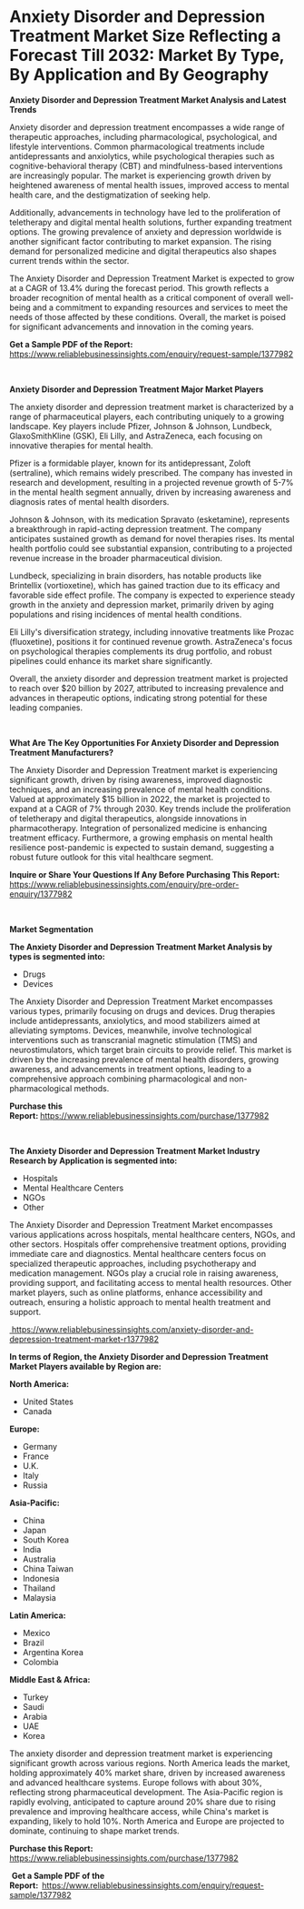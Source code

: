 <p><h1>Anxiety Disorder and Depression Treatment Market Size Reflecting a Forecast Till 2032: Market By Type, By Application and By Geography</h1></p><p><strong>Anxiety Disorder and Depression Treatment Market Analysis and Latest Trends</strong></p>
<p><p>Anxiety disorder and depression treatment encompasses a wide range of therapeutic approaches, including pharmacological, psychological, and lifestyle interventions. Common pharmacological treatments include antidepressants and anxiolytics, while psychological therapies such as cognitive-behavioral therapy (CBT) and mindfulness-based interventions are increasingly popular. The market is experiencing growth driven by heightened awareness of mental health issues, improved access to mental health care, and the destigmatization of seeking help. </p><p>Additionally, advancements in technology have led to the proliferation of teletherapy and digital mental health solutions, further expanding treatment options. The growing prevalence of anxiety and depression worldwide is another significant factor contributing to market expansion. The rising demand for personalized medicine and digital therapeutics also shapes current trends within the sector.</p><p>The Anxiety Disorder and Depression Treatment Market is expected to grow at a CAGR of 13.4% during the forecast period. This growth reflects a broader recognition of mental health as a critical component of overall well-being and a commitment to expanding resources and services to meet the needs of those affected by these conditions. Overall, the market is poised for significant advancements and innovation in the coming years.</p></p>
<p><strong>Get a Sample PDF of the Report:&nbsp;</strong> <a href="https://www.reliablebusinessinsights.com/enquiry/request-sample/1377982?utm_campaign=1847&utm_medium=2&utm_source=Github&utm_content=ia&utm_term=19042025&utm_id=anxiety-disorder-and-depression-treatment">https://www.reliablebusinessinsights.com/enquiry/request-sample/1377982</a></p>
<p>&nbsp;</p>
<p><strong>Anxiety Disorder and Depression Treatment Major Market Players</strong></p>
<p><p>The anxiety disorder and depression treatment market is characterized by a range of pharmaceutical players, each contributing uniquely to a growing landscape. Key players include Pfizer, Johnson & Johnson, Lundbeck, GlaxoSmithKline (GSK), Eli Lilly, and AstraZeneca, each focusing on innovative therapies for mental health.</p><p>Pfizer is a formidable player, known for its antidepressant, Zoloft (sertraline), which remains widely prescribed. The company has invested in research and development, resulting in a projected revenue growth of 5-7% in the mental health segment annually, driven by increasing awareness and diagnosis rates of mental health disorders.</p><p>Johnson & Johnson, with its medication Spravato (esketamine), represents a breakthrough in rapid-acting depression treatment. The company anticipates sustained growth as demand for novel therapies rises. Its mental health portfolio could see substantial expansion, contributing to a projected revenue increase in the broader pharmaceutical division.</p><p>Lundbeck, specializing in brain disorders, has notable products like Brintellix (vortioxetine), which has gained traction due to its efficacy and favorable side effect profile. The company is expected to experience steady growth in the anxiety and depression market, primarily driven by aging populations and rising incidences of mental health conditions.</p><p>Eli Lilly's diversification strategy, including innovative treatments like Prozac (fluoxetine), positions it for continued revenue growth. AstraZeneca's focus on psychological therapies complements its drug portfolio, and robust pipelines could enhance its market share significantly.</p><p>Overall, the anxiety disorder and depression treatment market is projected to reach over $20 billion by 2027, attributed to increasing prevalence and advances in therapeutic options, indicating strong potential for these leading companies.</p></p>
<p>&nbsp;</p>
<p><strong>What Are The Key Opportunities For Anxiety Disorder and Depression Treatment Manufacturers?</strong></p>
<p><p>The Anxiety Disorder and Depression Treatment market is experiencing significant growth, driven by rising awareness, improved diagnostic techniques, and an increasing prevalence of mental health conditions. Valued at approximately $15 billion in 2022, the market is projected to expand at a CAGR of 7% through 2030. Key trends include the proliferation of teletherapy and digital therapeutics, alongside innovations in pharmacotherapy. Integration of personalized medicine is enhancing treatment efficacy. Furthermore, a growing emphasis on mental health resilience post-pandemic is expected to sustain demand, suggesting a robust future outlook for this vital healthcare segment.</p></p>
<p><strong>Inquire or Share Your Questions If Any Before Purchasing This Report:</strong> <a href="https://www.reliablebusinessinsights.com/enquiry/pre-order-enquiry/1377982?utm_campaign=1847&utm_medium=2&utm_source=Github&utm_content=ia&utm_term=19042025&utm_id=anxiety-disorder-and-depression-treatment">https://www.reliablebusinessinsights.com/enquiry/pre-order-enquiry/1377982</a></p>
<p>&nbsp;</p>
<p><strong>Market Segmentation</strong></p>
<p><strong>The Anxiety Disorder and Depression Treatment Market Analysis by types is segmented into:</strong></p>
<p><ul><li>Drugs</li><li>Devices</li></ul></p>
<p><p>The Anxiety Disorder and Depression Treatment Market encompasses various types, primarily focusing on drugs and devices. Drug therapies include antidepressants, anxiolytics, and mood stabilizers aimed at alleviating symptoms. Devices, meanwhile, involve technological interventions such as transcranial magnetic stimulation (TMS) and neurostimulators, which target brain circuits to provide relief. This market is driven by the increasing prevalence of mental health disorders, growing awareness, and advancements in treatment options, leading to a comprehensive approach combining pharmacological and non-pharmacological methods.</p></p>
<p><strong>Purchase this Report:&nbsp;</strong><a href="https://www.reliablebusinessinsights.com/purchase/1377982?utm_campaign=1847&utm_medium=2&utm_source=Github&utm_content=ia&utm_term=19042025&utm_id=anxiety-disorder-and-depression-treatment">https://www.reliablebusinessinsights.com/purchase/1377982</a></p>
<p>&nbsp;</p>
<p><strong>The Anxiety Disorder and Depression Treatment Market Industry Research by Application is segmented into:</strong></p>
<p><ul><li>Hospitals</li><li>Mental Healthcare Centers</li><li>NGOs</li><li>Other</li></ul></p>
<p><p>The Anxiety Disorder and Depression Treatment Market encompasses various applications across hospitals, mental healthcare centers, NGOs, and other sectors. Hospitals offer comprehensive treatment options, providing immediate care and diagnostics. Mental healthcare centers focus on specialized therapeutic approaches, including psychotherapy and medication management. NGOs play a crucial role in raising awareness, providing support, and facilitating access to mental health resources. Other market players, such as online platforms, enhance accessibility and outreach, ensuring a holistic approach to mental health treatment and support.</p></p>
<p><a href="https://www.reliablebusinessinsights.com/anxiety-disorder-and-depression-treatment-market-r1377982?utm_campaign=1847&utm_medium=2&utm_source=Github&utm_content=ia&utm_term=19042025&utm_id=anxiety-disorder-and-depression-treatment">&nbsp;https://www.reliablebusinessinsights.com/anxiety-disorder-and-depression-treatment-market-r1377982</a></p>
<p><strong>In terms of Region, the Anxiety Disorder and Depression Treatment Market Players available by Region are:</strong></p>
<p>
    <p> <strong> North America: </strong>
        <ul>
            <li>United States</li>
            <li>Canada</li>
        </ul>
        </p> 
    <p> <strong> Europe: </strong>
        <ul>
            <li>Germany</li>
            <li>France</li>
            <li>U.K.</li>
            <li>Italy</li>
            <li>Russia</li>
        </ul>
        </p> 
    <p> <strong> Asia-Pacific: </strong>
        <ul>
            <li>China</li>
            <li>Japan</li>
            <li>South Korea</li>
            <li>India</li>
            <li>Australia</li>
            <li>China Taiwan</li>
            <li>Indonesia</li>
            <li>Thailand</li>
            <li>Malaysia</li>
        </ul>
        </p> 
    <p> <strong> Latin America: </strong>
        <ul>
            <li>Mexico</li>
            <li>Brazil</li>
            <li>Argentina Korea</li>
            <li>Colombia</li>
        </ul>
        </p> 
    <p> <strong> Middle East & Africa: </strong>
        <ul>
            <li>Turkey</li>
            <li>Saudi</li>
            <li>Arabia</li>
            <li>UAE</li>
            <li>Korea</li>
        </ul>
    </p>
    </p>
<p><p>The anxiety disorder and depression treatment market is experiencing significant growth across various regions. North America leads the market, holding approximately 40% market share, driven by increased awareness and advanced healthcare systems. Europe follows with about 30%, reflecting strong pharmaceutical development. The Asia-Pacific region is rapidly evolving, anticipated to capture around 20% share due to rising prevalence and improving healthcare access, while China's market is expanding, likely to hold 10%. North America and Europe are projected to dominate, continuing to shape market trends.</p></p>
<p><strong>Purchase this Report: </strong><a href="https://www.reliablebusinessinsights.com/purchase/1377982?utm_campaign=1847&utm_medium=2&utm_source=Github&utm_content=ia&utm_term=19042025&utm_id=anxiety-disorder-and-depression-treatment">https://www.reliablebusinessinsights.com/purchase/1377982</a></p>
<p>&nbsp;<strong>Get a Sample PDF of the Report:&nbsp;&nbsp;</strong><a href="https://www.reliablebusinessinsights.com/enquiry/request-sample/1377982?utm_campaign=1847&utm_medium=2&utm_source=Github&utm_content=ia&utm_term=19042025&utm_id=anxiety-disorder-and-depression-treatment">https://www.reliablebusinessinsights.com/enquiry/request-sample/1377982</a></p>
<p><strong></strong></p>
<p><p></p><p></p><p></p></p>